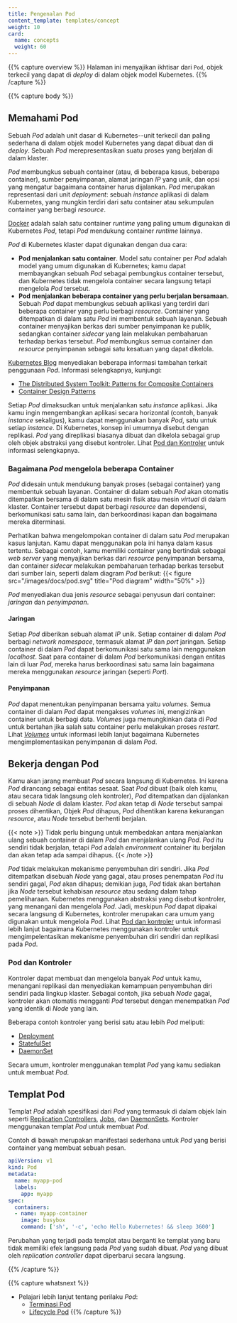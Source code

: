 ```yaml
---
title: Pengenalan Pod
content_template: templates/concept
weight: 10
card:
  name: concepts
  weight: 60
---
```


{{% capture overview %}}
Halaman ini menyajikan ikhtisar dari `Pod`, objek terkecil yang dapat di *deploy* di dalam objek model Kubernetes.
{{% /capture %}}


{{% capture body %}}
## Memahami Pod

Sebuah *Pod* adalah unit dasar di Kubernetes--unit terkecil dan paling sederhana di dalam objek model Kubernetes yang dapat dibuat dan di *deploy*. Sebuah *Pod* merepresentasikan suatu proses yang berjalan di dalam klaster.

*Pod* membungkus sebuah container (atau, di beberapa kasus, beberapa container), sumber penyimpanan, alamat jaringan *IP* yang unik, dan opsi yang mengatur bagaimana container harus dijalankan. *Pod* merupakan representasi dari unit *deployment*: sebuah *instance* aplikasi di dalam Kubernetes, yang mungkin terdiri dari satu container atau sekumpulan container yang berbagi *resource*.

[Docker](https://www.docker.com) adalah salah satu container *runtime* yang paling umum digunakan di Kubernetes *Pod*, tetapi *Pod* mendukung container *runtime* lainnya.

*Pod* di Kubernetes klaster dapat digunakan dengan dua cara:

* **Pod menjalankan satu container**. Model satu container per *Pod* adalah model yang umum digunakan di Kubernetes; kamu dapat membayangkan sebuah *Pod* sebagai pembungkus container tersebut, dan Kubernetes tidak mengelola container secara langsung tetapi mengelola *Pod* tersebut.
* **Pod menjalankan beberapa container yang perlu berjalan bersamaan**. Sebuah *Pod* dapat membungkus sebuah aplikasi yang terdiri dari beberapa container yang perlu berbagi *resource*. Container yang ditempatkan di dalam satu *Pod* ini membentuk sebuah layanan. Sebuah container menyajikan berkas dari sumber penyimpanan ke publik, sedangkan container *sidecar* yang lain melakukan pembaharuan terhadap berkas tersebut. *Pod* membungkus semua container dan *resource* penyimpanan sebagai satu kesatuan yang dapat dikelola.

[Kubernetes Blog](http://kubernetes.io/blog) menyediakan beberapa informasi tambahan terkait penggunaan *Pod*. Informasi selengkapnya, kunjungi:

* [The Distributed System Toolkit: Patterns for Composite Containers](https://kubernetes.io/blog/2015/06/the-distributed-system-toolkit-patterns)
* [Container Design Patterns](https://kubernetes.io/blog/2016/06/container-design-patterns)

Setiap *Pod* dimaksudkan untuk menjalankan satu *instance* aplikasi. Jika kamu ingin mengembangkan aplikasi secara horizontal (contoh, banyak *instance* sekaligus), kamu dapat menggunakan banyak *Pod*, satu untuk setiap *instance*. Di Kubernetes, konsep ini umumnya disebut dengan replikasi. *Pod* yang direplikasi biasanya dibuat dan dikelola sebagai grup oleh objek abstraksi yang disebut  kontroler. Lihat [Pod dan Kontroler](#pod-dan-kontroler) untuk informasi selengkapnya.

### Bagaimana *Pod* mengelola beberapa Container
*Pod* didesain untuk mendukung banyak proses (sebagai container) yang membentuk sebuah layanan. Container di dalam sebuah *Pod* akan otomatis ditempatkan bersama di dalam satu mesin fisik atau mesin *virtual* di dalam klaster. Container tersebut dapat berbagi *resource* dan dependensi, berkomunikasi satu sama lain, dan berkoordinasi kapan dan bagaimana mereka diterminasi.

Perhatikan bahwa mengelompokan container di dalam satu *Pod* merupakan kasus lanjutan. Kamu dapat menggunakan pola ini hanya dalam kasus tertentu. Sebagai contoh, kamu memiliki container yang bertindak sebagai *web server* yang menyajikan berkas dari *resource* penyimpanan bersama, dan container *sidecar* melakukan pembaharuan terhadap berkas tersebut dari sumber lain, seperti dalam diagram *Pod* berikut:
{{< figure src="/images/docs/pod.svg" title="Pod diagram" width="50%" >}}

*Pod* menyediakan dua jenis *resource* sebagai penyusun dari container: *jaringan* dan *penyimpanan*.

#### Jaringan

Setiap *Pod* diberikan sebuah alamat *IP* unik. Setiap container di dalam *Pod* berbagi *network namespace*, termasuk alamat *IP* dan *port* jaringan. Setiap container di dalam *Pod* dapat berkomunikasi satu sama lain menggunakan *localhost*. Saat para container di dalam *Pod* berkomunikasi dengan entitas lain di luar *Pod*, mereka harus berkoordinasi satu sama lain bagaimana mereka menggunakan *resource* jaringan (seperti *Port*).

#### Penyimpanan

*Pod* dapat menentukan penyimpanan bersama yaitu *volumes*. Semua container di dalam *Pod* dapat mengakses *volumes* ini, mengizinkan container untuk berbagi data. *Volumes* juga memungkinkan data di *Pod* untuk bertahan jika salah satu container perlu melakukan proses *restart*. Lihat *[Volumes](/docs/concepts/storage/volumes/)* untuk informasi lebih lanjut bagaimana Kubernetes mengimplementasikan penyimpanan di dalam *Pod*.


## Bekerja dengan Pod

Kamu akan jarang membuat *Pod* secara langsung di Kubernetes. Ini karena *Pod* dirancang sebagai entitas sesaat. Saat *Pod* dibuat (baik oleh kamu, atau secara tidak langsung oleh  kontroler), *Pod* ditempatkan dan dijalankan di sebuah *Node* di dalam klaster. *Pod* akan tetap di *Node* tersebut sampai proses dihentikan, Objek *Pod* dihapus, *Pod* dihentikan karena kekurangan *resource*, atau *Node* tersebut berhenti berjalan.

{{< note >}}
Tidak perlu bingung untuk membedakan antara menjalankan ulang sebuah container di dalam *Pod* dan menjalankan ulang *Pod*. *Pod* itu sendiri tidak berjalan, tetapi *Pod* adalah *environment* container itu berjalan dan akan tetap ada sampai dihapus.
{{< /note >}}

*Pod* tidak melakukan mekanisme penyembuhan diri sendiri. Jika *Pod* ditempatkan disebuah *Node* yang gagal, atau proses penempatan *Pod* itu sendiri gagal, *Pod* akan dihapus; demikian juga, *Pod* tidak akan bertahan jika *Node* tersebut kehabisan *resource* atau sedang dalam tahap pemeliharaan. Kubernetes menggunakan abstraksi yang disebut  kontroler, yang menangani dan mengelola *Pod*. Jadi, meskipun *Pod* dapat dipakai secara langsung di Kubernetes,  kontroler merupakan cara umum yang digunakan untuk mengelola *Pod*. Lihat [Pod dan kontroler](#pod-dan-kontroler) untuk informasi lebih lanjut bagaimana Kubernetes menggunakan  kontroler untuk mengimpelentasikan mekanisme penyembuhan diri sendiri dan replikasi pada *Pod*.

### Pod dan Kontroler

Kontroler dapat membuat dan mengelola banyak *Pod* untuk kamu, menangani replikasi dan menyediakan kemampuan penyembuhan diri sendiri pada lingkup klaster. Sebagai contoh, jika sebuah *Node* gagal,  kontroler akan otomatis mengganti *Pod* tersebut dengan menempatkan *Pod* yang identik di *Node* yang lain.

Beberapa contoh  kontroler yang berisi satu atau lebih *Pod* meliputi:

* [Deployment](/docs/concepts/workloads/controllers/deployment/)
* [StatefulSet](/docs/concepts/workloads/controllers/statefulset/)
* [DaemonSet](/docs/concepts/workloads/controllers/daemonset/)

Secara umum, kontroler menggunakan templat *Pod* yang kamu sediakan untuk membuat *Pod*.

## Templat Pod

Templat *Pod* adalah spesifikasi dari *Pod* yang termasuk di dalam objek lain seperti
[Replication Controllers](/docs/concepts/workloads/controllers/replicationcontroller/), [Jobs](/docs/concepts/jobs/run-to-completion-finite-workloads/), dan [DaemonSets](/docs/concepts/workloads/controllers/daemonset/). Kontroler menggunakan templat *Pod* untuk membuat *Pod*.

Contoh di bawah merupakan manifestasi sederhana untuk *Pod* yang berisi container yang membuat sebuah pesan.

```yaml
apiVersion: v1
kind: Pod
metadata:
  name: myapp-pod
  labels:
    app: myapp
spec:
  containers:
  - name: myapp-container
    image: busybox
    command: ['sh', '-c', 'echo Hello Kubernetes! && sleep 3600']
```


Perubahan yang terjadi pada templat atau berganti ke templat yang baru tidak memiliki efek langsung pada *Pod* yang sudah dibuat. *Pod* yang dibuat oleh *replication controller* dapat diperbarui secara langsung.


{{% /capture %}}

{{% capture whatsnext %}}
* Pelajari lebih lanjut tentang perilaku *Pod*:
  * [Terminasi Pod](/docs/concepts/workloads/pods/pod/#termination-of-pods)
  * [Lifecycle Pod](/docs/concepts/workloads/pods/pod-lifecycle/)
{{% /capture %}}
